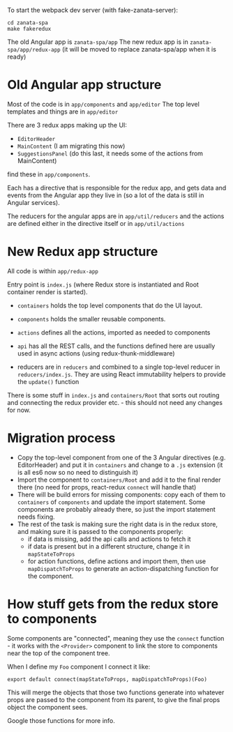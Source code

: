 
To start the webpack dev server (with fake-zanata-server):

```
cd zanata-spa
make fakeredux
```


The old Angular app is  `zanata-spa/app`
The new redux app is in `zanata-spa/app/redux-app`
  (it will be moved to replace zanata-spa/app when it is ready)


# Old Angular app structure

Most of the code is in `app/components` and `app/editor`
The top level templates and things are in `app/editor`

There are 3 redux apps making up the UI:

 - `EditorHeader`
 - `MainContent` (I am migrating this now)
 - `SuggestionsPanel` (do this last, it needs some of the actions from MainContent)

find these in `app/components`.

Each has a directive that is responsible for the redux app, and gets data and
events from the Angular app they live in (so a lot of the data is still in
Angular services).

The reducers for the angular apps are in `app/util/reducers` and the actions
are defined either in the directive itself or in `app/util/actions`


# New Redux app structure

All code is within `app/redux-app`

Entry point is `index.js` (where Redux store is instantiated and Root container
render is started).

- `containers` holds the top level components that do the UI layout.
- `components` holds the smaller reusable components.

- `actions` defines all the actions, imported as needed to components
- `api` has all the REST calls, and the functions defined here are usually used
        in async actions (using redux-thunk-middleware)
- reducers are in `reducers` and combined to a single top-level reducer in
  `reducers/index.js`. They are using React immutability helpers to provide
  the `update()` function

There is some stuff in `index.js` and `containers/Root` that sorts out routing
and connecting the redux provider etc. - this should not need any changes for now.

# Migration process

 - Copy the top-level component from one of the 3 Angular directives
   (e.g. EditorHeader) and put it in `containers` and change to a `.js` extension
   (it is all es6 now so no need to distinguish it)
 - Import the component to `containers/Root` and add it to the final render there
   (no need for props, react-redux `connect` will handle that)
 - There will be build errors for missing components: copy each of them to
   `containers` of `components` and update the import statement. Some components
   are probably already there, so just the import statement needs fixing.
 - The rest of the task is making sure the right data is in the redux store,
   and making sure it is passed to the components properly:
     - if data is missing, add the api calls and actions to fetch it
     - if data is present but in a different structure, change it in `mapStateToProps`
     - for action functions, define actions and import them, then use
       `mapDispatchToProps` to generate an action-dispatching function for the
       component.

# How stuff gets from the redux store to components

Some components are "connected", meaning they use the `connect` function - it
works with the `<Provider>` component to link the store to components near the
top of the component tree.

When I define my `Foo` component I connect it like:

`export default connect(mapStateToProps, mapDispatchToProps)(Foo)`

This will merge the objects that those two functions generate into whatever props
are passed to the component from its parent, to give the final props object the
component sees.

Google those functions for more info.
